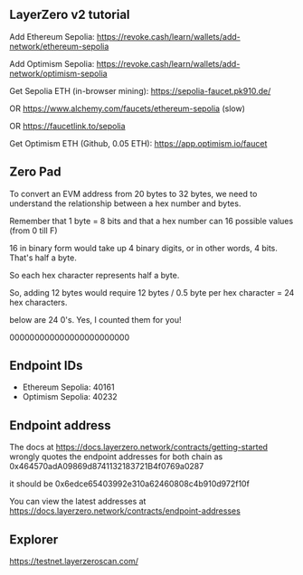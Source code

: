 ## LayerZero v2 tutorial

Add Ethereum Sepolia: https://revoke.cash/learn/wallets/add-network/ethereum-sepolia

Add Optimism Sepolia: https://revoke.cash/learn/wallets/add-network/optimism-sepolia


Get Sepolia ETH (in-browser mining): https://sepolia-faucet.pk910.de/

OR https://www.alchemy.com/faucets/ethereum-sepolia (slow)

OR https://faucetlink.to/sepolia

Get Optimism ETH (Github, 0.05 ETH): https://app.optimism.io/faucet


## Zero Pad

To convert an EVM address from 20 bytes to 32 bytes, we need to understand the relationship between a hex number and bytes.

Remember that 1 byte = 8 bits and that a hex number can 16 possible values (from 0 till F)

16 in binary form would take up 4 binary digits, or in other words, 4 bits. That's half a byte.

So each hex character represents half a byte.

So, adding 12 bytes would require 12 bytes / 0.5 byte per hex character = 24 hex characters.

below are 24 0's. Yes, I counted them for you!

000000000000000000000000 

## Endpoint IDs

* Ethereum Sepolia: 40161
* Optimism Sepolia: 40232

## Endpoint address

The docs at https://docs.layerzero.network/contracts/getting-started wrongly quotes the endpoint addresses for both chain as 0x464570adA09869d8741132183721B4f0769a0287

it should be 0x6edce65403992e310a62460808c4b910d972f10f

You can view the latest addresses at https://docs.layerzero.network/contracts/endpoint-addresses

## Explorer

https://testnet.layerzeroscan.com/
